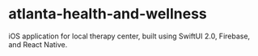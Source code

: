 # atlanta-health-and-wellness
iOS application for local therapy center, built using SwiftUI 2.0, Firebase, and React Native.
